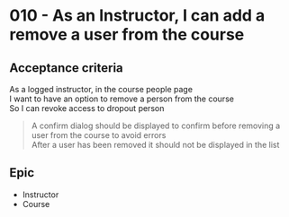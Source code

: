 # 010 - As an Instructor, I can add a remove a user from the course

## Acceptance criteria

As a logged instructor, in the course people page \
I want to have an option to remove a person from the course \
So I can revoke access to dropout person

> A confirm dialog should be displayed to confirm before removing a user from the course to avoid errors \
> After a user has been removed it should not be displayed in the list

## Epic

* Instructor
* Course
